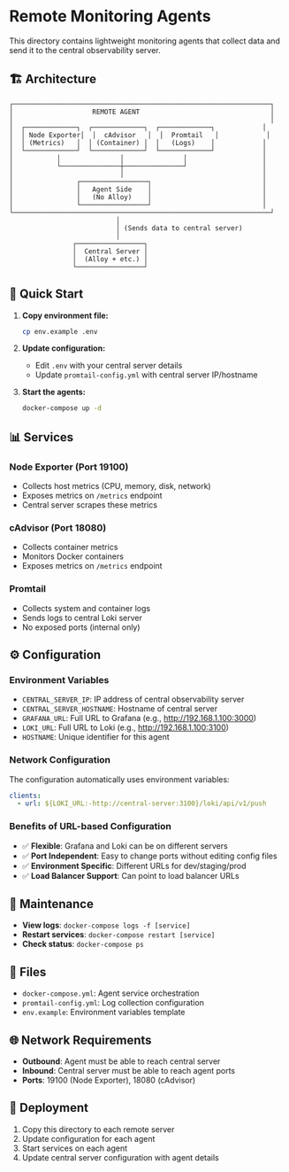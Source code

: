 # Remote Monitoring Agents

This directory contains lightweight monitoring agents that collect data and send it to the central observability server.

## 🏗️ Architecture

```
┌─────────────────────────────────────────────────────────────────┐
│                    REMOTE AGENT                                 │
│                                                                 │
│  ┌─────────────┐  ┌─────────────┐  ┌─────────────┐            │
│  │ Node Exporter│  │  cAdvisor   │  │  Promtail   │            │
│  │ (Metrics)   │  │ (Container) │  │   (Logs)    │            │
│  └─────────────┘  └─────────────┘  └─────────────┘            │
│           │               │               │                   │
│           └───────────────┼───────────────┘                   │
│                           │                                   │
│                ┌─────────────────┐                            │
│                │   Agent Side    │                            │
│                │   (No Alloy)    │                            │
│                └─────────────────┘                            │
└─────────────────────────────────────────────────────────────────┘
                           │
                           │ (Sends data to central server)
                           │
                ┌─────────────────┐
                │  Central Server │
                │  (Alloy + etc.) │
                └─────────────────┘
```

## 🚀 Quick Start

1. **Copy environment file:**
   ```bash
   cp env.example .env
   ```

2. **Update configuration:**
   - Edit `.env` with your central server details
   - Update `promtail-config.yml` with central server IP/hostname

3. **Start the agents:**
   ```bash
   docker-compose up -d
   ```

## 📊 Services

### Node Exporter (Port 19100)
- Collects host metrics (CPU, memory, disk, network)
- Exposes metrics on `/metrics` endpoint
- Central server scrapes these metrics

### cAdvisor (Port 18080)
- Collects container metrics
- Monitors Docker containers
- Exposes metrics on `/metrics` endpoint

### Promtail
- Collects system and container logs
- Sends logs to central Loki server
- No exposed ports (internal only)

## ⚙️ Configuration

### Environment Variables
- `CENTRAL_SERVER_IP`: IP address of central observability server
- `CENTRAL_SERVER_HOSTNAME`: Hostname of central server
- `GRAFANA_URL`: Full URL to Grafana (e.g., http://192.168.1.100:3000)
- `LOKI_URL`: Full URL to Loki (e.g., http://192.168.1.100:3100)
- `HOSTNAME`: Unique identifier for this agent

### Network Configuration
The configuration automatically uses environment variables:
```yaml
clients:
  - url: ${LOKI_URL:-http://central-server:3100}/loki/api/v1/push
```

### Benefits of URL-based Configuration
- ✅ **Flexible**: Grafana and Loki can be on different servers
- ✅ **Port Independent**: Easy to change ports without editing config files
- ✅ **Environment Specific**: Different URLs for dev/staging/prod
- ✅ **Load Balancer Support**: Can point to load balancer URLs

## 🔧 Maintenance

- **View logs**: `docker-compose logs -f [service]`
- **Restart services**: `docker-compose restart [service]`
- **Check status**: `docker-compose ps`

## 📁 Files

- `docker-compose.yml`: Agent service orchestration
- `promtail-config.yml`: Log collection configuration
- `env.example`: Environment variables template

## 🌐 Network Requirements

- **Outbound**: Agent must be able to reach central server
- **Inbound**: Central server must be able to reach agent ports
- **Ports**: 19100 (Node Exporter), 18080 (cAdvisor)

## 🔄 Deployment

1. Copy this directory to each remote server
2. Update configuration for each agent
3. Start services on each agent
4. Update central server configuration with agent details
